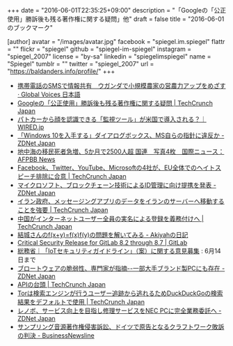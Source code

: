 +++
date = "2016-06-01T22:35:25+09:00"
description = "「Googleの「公正使用」勝訴後も残る著作権に関する疑問」他"
draft = false
title = "2016-06-01 のブックマーク"

[author]
  avatar = "/images/avatar.jpg"
  facebook = "spiegel.im.spiegel"
  flattr = ""
  flickr = "spiegel"
  github = "spiegel-im-spiegel"
  instagram = "spiegel_2007"
  license = "by-sa"
  linkedin = "spiegelimspiegel"
  name = "Spiegel"
  tumblr = ""
  twitter = "spiegel_2007"
  url = "https://baldanders.info/profile/"
+++

- [携帯電話のSMSで情報共有　ウガンダで小規模農家の営農力アップをめざす · Global Voices 日本語](https://jp.globalvoices.org/2016/06/01/40290/)
- [Googleの「公正使用」勝訴後も残る著作権に関する疑問 | TechCrunch Japan](https://jp.techcrunch.com/2016/05/31/20160527copyright-questions-remain-after-googles-fair-use-victory/)
- [パトカーから顔を認識できる「監視ツール」が米国で導入される？｜WIRED.jp](http://wired.jp/2016/05/31/triple-threat-the-all-in-one-lpr-speedometer-and-facial-recognition-scanner/)
- [「Windows 10を入手する」ダイアログボックス、MS自らの指針に違反か - ZDNet Japan](http://japan.zdnet.com/article/35083458/)
- [地中海の移民死者急増、5か月で2500人超 国連　写真4枚　国際ニュース：AFPBB News](http://www.afpbb.com/articles/-/3088965)
- [Facebook、Twitter、YouTube、Microsoftの4社が、EU全体でのヘイトスピーチ排除に合意 | TechCrunch Japan](https://jp.techcrunch.com/2016/06/01/20160531facebook-twitter-youtube-and-microsoft-agree-to-remove-hate-speech-across-the-eu/)
- [マイクロソフト、ブロックチェーン技術によるID管理に向け提携を発表 - ZDNet Japan](http://japan.zdnet.com/article/35083525/)
- [イラン政府、メッセージングアプリのデータをイランのサーバーへ移動することを強要 | TechCrunch Japan](https://jp.techcrunch.com/2016/05/31/20160530iran-forces-messaging-apps-to-move-data-to-iranian-servers/)
- [中国がインターネットユーザー全員の実名による登録を義務付けへ | TechCrunch Japan](https://jp.techcrunch.com/2016/06/01/20160601china-attempts-to-reinforce-real-name-registration-for-internet-users/)
- [結城さんのf(x+y)=f(x)f(y)の問題を解いてみる - Akiyahの日記](http://akiyah.hatenablog.com/entry/2016/05/29/013944)
- [Critical Security Release for GitLab 8.2 through 8.7 | GitLab](https://about.gitlab.com/2016/05/02/cve-2016-4340-patches/)
- [総務省｜「IoTセキュリティガイドライン」（案）に関する意見募集](http://www.soumu.go.jp/menu_news/s-news/01ryutsu03_02000107.html) : 6月14日まで
- [ブロートウェアの脆弱性、専門家が指摘--一部大手ブランド製PCにも存在 - ZDNet Japan](http://japan.zdnet.com/article/35083530/)
- [APIの台頭 | TechCrunch Japan](https://jp.techcrunch.com/2016/05/31/20160521the-rise-of-apis/)
- [Torは検索エンジンが行うユーザー追跡から逃れるためDuckDuckGoの検索結果をデフォルトで使用 | TechCrunch Japan](https://jp.techcrunch.com/2016/05/31/20160531tor-switches-to-duckduckgo-search-results-by-default/)
- [レノボ、サービス向上を目指し修理サービスをNEC PCに完全業務委託へ - ZDNet Japan](http://japan.zdnet.com/article/35083502/)
- [サンプリング音源著作権侵害訴訟、ドイツで原告となるクラフトワーク敗訴の判決 - BusinessNewsline](http://business.newsln.jp/news/201605311030310000.html)
